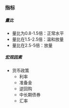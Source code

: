 ### 指标

##### 量比
- 量比为0.8-1.5倍：正常水平
- 量比在1.5-2.5倍：温和放量
- 量比在2.5-5倍：放量

##### 宏观因素
- 货币政策
    - 利率
    - 准备金
    - 逆回购
    - 中长期债券
    - 汇率

